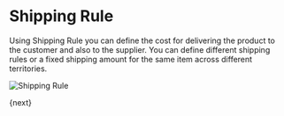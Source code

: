 # Shipping Rule

Using Shipping Rule you can define the cost for delivering the product to the customer and also to the supplier.
You can define different shipping rules or a fixed shipping amount for the same item across different territories.

<img class="screenshot" alt="Shipping Rule" src="/assets/erpnext_docs/assets/img/selling/shipping-rule.png">

{next}